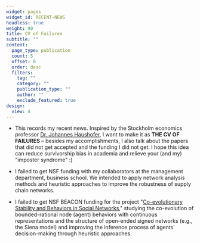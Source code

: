 ```yaml
---
widget: pages
widget_id: RECENT-NEWS
headless: true
weight: 90
title: CV of Failures
subtitle: ""
content:
  page_type: publication
  count: 5
  offset: 0
  order: desc
  filters:
    tag: ""
    category: ""
    publication_type: ""
    author: ""
    exclude_featured: true
design:
  view: 4
---
```

* This records my recent news. Inspired by the Stockholm economics professor [Dr. Johannes Haushofer](https://www.uni-goettingen.de/de/document/download/bed2706fd34e29822004dbe29cd00bb5.pdf/Johannes_Haushofer_CV_of_Failures%5B1%5D.pdf), I want to make it as **THE CV OF FAILURES** – besides my accomplishments, I also talk about the papers that did not get accepted and the funding I did not get. I hope this idea can reduce survivorship bias in academia and relieve your (and my) "imposter syndrome" :)


* I failed to get NSF funding with my collaborators at the management department, business school. We intended to apply network analysis methods and heuristic approaches to improve the robustness of supply chain networks.


* I failed to get NSF BEACON funding for the project "[Co-evolutionary Stability and Behaviors in Social Networks](https://www.dropbox.com/s/0hzj22s53ca9oqi/NEAL_BANZHAF_BEACON11.pdf?dl=0)," studying the co-evolution of bounded-rational node (agent) behaviors with continuous representations and the structure of open-ended signed networks (e.g., the Siena model) and improving the inference process of agents' decision-making through heuristic approaches.
